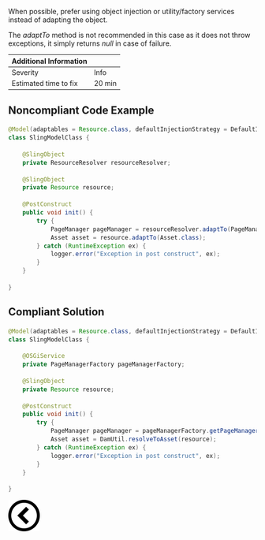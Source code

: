 <p>When possible, prefer using object injection or utility/factory services instead of adapting the object.</p>
<p>The <i>adaptTo</i> method is not recommended in this case as it does not throw exceptions, it simply returns <i>null</i> in case of failure.
</p>

| Additional Information |        |
|------------------------|--------|
| Severity               | Info   | 
| Estimated time to fix  | 20 min |

<h2>Noncompliant Code Example</h2>

```java
@Model(adaptables = Resource.class, defaultInjectionStrategy = DefaultInjectionStrategy.OPTIONAL)
class SlingModelClass {

    @SlingObject
    private ResourceResolver resourceResolver;

    @SlingObject
    private Resource resource;

    @PostConstruct
    public void init() {
        try {
            PageManager pageManager = resourceResolver.adaptTo(PageManager.class);
            Asset asset = resource.adaptTo(Asset.class);
        } catch (RuntimeException ex) {
            logger.error("Exception in post construct", ex);
        }
    }

}
```

<h2>Compliant Solution</h2>

```java
@Model(adaptables = Resource.class, defaultInjectionStrategy = DefaultInjectionStrategy.OPTIONAL)
class SlingModelClass {

    @OSGiService
    private PageManagerFactory pageManagerFactory;

    @SlingObject
    private Resource resource;

    @PostConstruct
    public void init() {
        try {
            PageManager pageManager = pageManagerFactory.getPageManager(resourceResolver);
            Asset asset = DamUtil.resolveToAsset(resource);
        } catch (RuntimeException ex) {
            logger.error("Exception in post construct", ex);
        }
    }

}
```

[![Back to overview](back.svg)](../../README.md)
